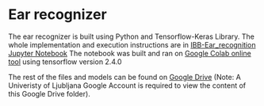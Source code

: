 # Ear recognizer 
The ear recognizer is built using Python and Tensorflow-Keras Library.
The whole implementation and execution instructions are in [IBB-Ear_recognition Jupyter Notebook](IBB-Ear_recognition.ipynb)
The notebook was built and ran on [Google Colab online tool](https://colab.research.google.com) using tensorflow version 2.4.0

The rest of the files and models can be found on [Google Drive](https://drive.google.com/drive/folders/1q4VBjxXgQDa3HEOxLNRgyZcfuk-spJN_?usp=sharing) (Note: A Univeristy of Ljubljana Google Account is required to view the content of this Google Drive folder).